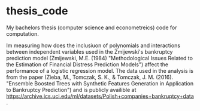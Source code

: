 # thesis_code
My bachelors thesis (computer science and econometreics) code for computation. 

Im measuring how does the inclusiuon of polynomials and interactions between independent variables used in the Żmijewski's bankruptcy prediction model (Zmijewski, M.E. (1984) "Methodological Issues Related to the Estimation of Financial Distress Prediction Models") affect the performance of a logistic regression model. The data used in the analysis is from the paper (Zieba, M., Tomczak, S. K., & Tomczak, J. M. (2016). "Ensemble Boosted Trees with Synthetic Features Generation in Application to Bankruptcy Prediction") and is publicly availible at https://archive.ics.uci.edu/ml/datasets/Polish+companies+bankruptcy+data.
